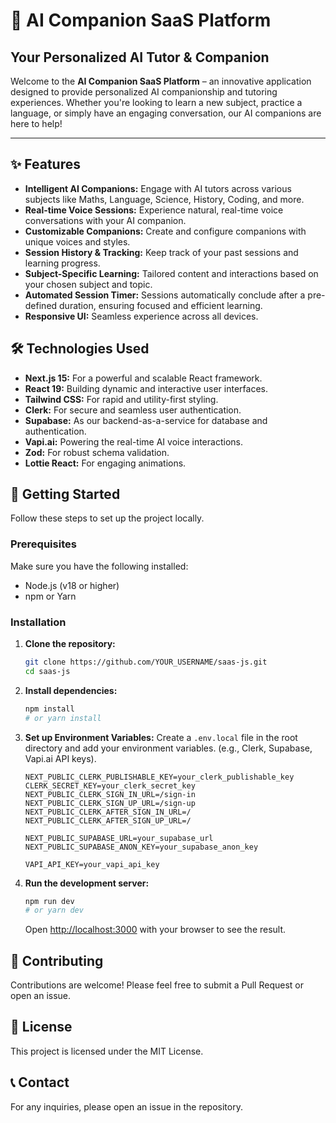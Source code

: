 # 🚀 AI Companion SaaS Platform

## Your Personalized AI Tutor & Companion

Welcome to the **AI Companion SaaS Platform** – an innovative application designed to provide personalized AI companionship and tutoring experiences. Whether you're looking to learn a new subject, practice a language, or simply have an engaging conversation, our AI companions are here to help!

--- 

## ✨ Features

-   **Intelligent AI Companions:** Engage with AI tutors across various subjects like Maths, Language, Science, History, Coding, and more.
-   **Real-time Voice Sessions:** Experience natural, real-time voice conversations with your AI companion.
-   **Customizable Companions:** Create and configure companions with unique voices and styles.
-   **Session History & Tracking:** Keep track of your past sessions and learning progress.
-   **Subject-Specific Learning:** Tailored content and interactions based on your chosen subject and topic.
-   **Automated Session Timer:** Sessions automatically conclude after a pre-defined duration, ensuring focused and efficient learning.
-   **Responsive UI:** Seamless experience across all devices.

## 🛠️ Technologies Used

-   **Next.js 15:** For a powerful and scalable React framework.
-   **React 19:** Building dynamic and interactive user interfaces.
-   **Tailwind CSS:** For rapid and utility-first styling.
-   **Clerk:** For secure and seamless user authentication.
-   **Supabase:** As our backend-as-a-service for database and authentication.
-   **Vapi.ai:** Powering the real-time AI voice interactions.
-   **Zod:** For robust schema validation.
-   **Lottie React:** For engaging animations.

## 🚀 Getting Started

Follow these steps to set up the project locally.

### Prerequisites

Make sure you have the following installed:

-   Node.js (v18 or higher)
-   npm or Yarn

### Installation

1.  **Clone the repository:**
    ```bash
    git clone https://github.com/YOUR_USERNAME/saas-js.git
    cd saas-js
    ```

2.  **Install dependencies:**
    ```bash
    npm install
    # or yarn install
    ```

3.  **Set up Environment Variables:**
    Create a `.env.local` file in the root directory and add your environment variables. (e.g., Clerk, Supabase, Vapi.ai API keys).

    ```
    NEXT_PUBLIC_CLERK_PUBLISHABLE_KEY=your_clerk_publishable_key
    CLERK_SECRET_KEY=your_clerk_secret_key
    NEXT_PUBLIC_CLERK_SIGN_IN_URL=/sign-in
    NEXT_PUBLIC_CLERK_SIGN_UP_URL=/sign-up
    NEXT_PUBLIC_CLERK_AFTER_SIGN_IN_URL=/
    NEXT_PUBLIC_CLERK_AFTER_SIGN_UP_URL=/

    NEXT_PUBLIC_SUPABASE_URL=your_supabase_url
    NEXT_PUBLIC_SUPABASE_ANON_KEY=your_supabase_anon_key

    VAPI_API_KEY=your_vapi_api_key
    ```

4.  **Run the development server:**
    ```bash
    npm run dev
    # or yarn dev
    ```

    Open [http://localhost:3000](http://localhost:3000) with your browser to see the result.

## 🤝 Contributing

Contributions are welcome! Please feel free to submit a Pull Request or open an issue.

## 📄 License

This project is licensed under the MIT License.

## 📞 Contact

For any inquiries, please open an issue in the repository.